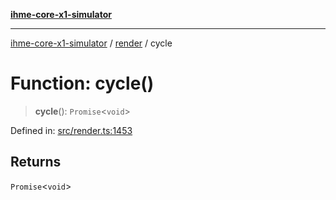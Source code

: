 [**ihme-core-x1-simulator**](../../README.md)

***

[ihme-core-x1-simulator](../../modules.md) / [render](../README.md) / cycle

# Function: cycle()

> **cycle**(): `Promise`\<`void`\>

Defined in: [src/render.ts:1453](https://github.com/ProgrammIt/CPU-Simulator/blob/5d337ac19330b661110818bd865328f41c53783f/src/render.ts#L1453)

## Returns

`Promise`\<`void`\>
